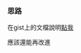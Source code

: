 ### 思路

在gist上的文檔說明[點我](https://gist.github.com/poflygogo/bc2ccfda27f8d4f697469265c94071e1)

應該還能再改進
